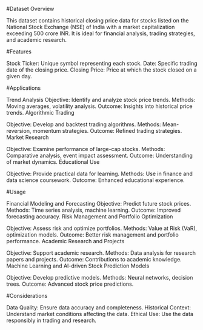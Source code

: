#Dataset Overview

This dataset contains historical closing price data for stocks listed on the National Stock Exchange (NSE) of India with a market capitalization exceeding 500 crore INR. It is ideal for financial analysis, trading strategies, and academic research.

#Features

Stock Ticker: Unique symbol representing each stock.
Date: Specific trading date of the closing price.
Closing Price: Price at which the stock closed on a given day.

#Applications

Trend Analysis
Objective: Identify and analyze stock price trends.
Methods: Moving averages, volatility analysis.
Outcome: Insights into historical price trends.
Algorithmic Trading

Objective: Develop and backtest trading algorithms.
Methods: Mean-reversion, momentum strategies.
Outcome: Refined trading strategies.
Market Research

Objective: Examine performance of large-cap stocks.
Methods: Comparative analysis, event impact assessment.
Outcome: Understanding of market dynamics.
Educational Use

Objective: Provide practical data for learning.
Methods: Use in finance and data science coursework.
Outcome: Enhanced educational experience.

#Usage

Financial Modeling and Forecasting
Objective: Predict future stock prices.
Methods: Time series analysis, machine learning.
Outcome: Improved forecasting accuracy.
Risk Management and Portfolio Optimization

Objective: Assess risk and optimize portfolios.
Methods: Value at Risk (VaR), optimization models.
Outcome: Better risk management and portfolio performance.
Academic Research and Projects

Objective: Support academic research.
Methods: Data analysis for research papers and projects.
Outcome: Contributions to academic knowledge.
Machine Learning and AI-driven Stock Prediction Models

Objective: Develop predictive models.
Methods: Neural networks, decision trees.
Outcome: Advanced stock price predictions.

#Considerations

Data Quality: Ensure data accuracy and completeness.
Historical Context: Understand market conditions affecting the data.
Ethical Use: Use the data responsibly in trading and research.
